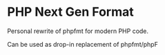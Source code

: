 # PHP Next Gen Format

Personal rewrite of phpfmt for modern PHP code.

Can be used as drop-in replacement of phpfmt/phpF
